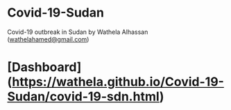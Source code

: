 # Covid-19-Sudan
Covid-19 outbreak in Sudan by Wathela Alhassan (wathelahamed@gmail.com)
# [Dashboard] (https://wathela.github.io/Covid-19-Sudan/covid-19-sdn.html)
